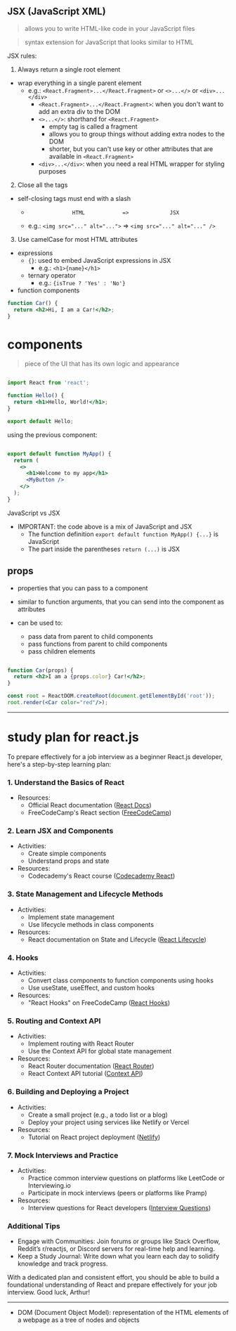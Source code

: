 
## JSX (JavaScript XML)

> allows you to write HTML-like code in your JavaScript files

> syntax extension for JavaScript that looks similar to HTML

JSX rules:
1. Always return a single root element
  - wrap everything in a single parent element
    - e.g.: `<React.Fragment>...</React.Fragment>` or `<>...</>` or `<div>...</div>`
      - `<React.Fragment>...</React.Fragment>`: when you don't want to add an extra div to the DOM
      - `<>...</>`: shorthand for `<React.Fragment>`
        - empty tag is called a fragment
        - allows you to group things without adding extra nodes to the DOM
        - shorter, but you can't use key or other attributes that are available in `<React.Fragment>`
      - `<div>...</div>`: when you need a real HTML wrapper for styling purposes
2. Close all the tags
  - self-closing tags must end with a slash
    -                   HTML            =>             JSX
    - e.g.: `<img src="..." alt="...">` => `<img src="..." alt="..." />`
3. Use camelCase for most HTML attributes

- expressions
  - `{}`: used to embed JavaScript expressions in JSX
    - e.g.: `<h1>{name}</h1>`
  - ternary operator
    - e.g.: `{isTrue ? 'Yes' : 'No'}`
- function components

```jsx
function Car() {
  return <h2>Hi, I am a Car!</h2>;
}
```
# components

> piece of the UI that has its own logic and appearance

```jsx

import React from 'react';

function Hello() {
  return <h1>Hello, World!</h1>;
}

export default Hello;

```

using the previous component:

```jsx

export default function MyApp() {
  return (
    <>
      <h1>Welcome to my app</h1>
      <MyButton />
    </>
  );
}

```

JavaScript vs JSX
- IMPORTANT: the code above is a mix of JavaScript and JSX
  - The function definition `export default function MyApp() {...}` is JavaScript
  - The part inside the parentheses `return (...)` is JSX


## props

- properties that you can pass to a component
- similar to function arguments, that you can send into the component as attributes

- can be used to:
  - pass data from parent to child components
  - pass functions from parent to child components
  - pass children elements

```jsx

function Car(props) {
  return <h2>I am a {props.color} Car!</h2>;
}

const root = ReactDOM.createRoot(document.getElementById('root'));
root.render(<Car color="red"/>);

```


---

# study plan for react.js

To prepare effectively for a job interview as a beginner React.js developer, here's a step-by-step learning plan:

### 1. Understand the Basics of React
- Resources:
  - Official React documentation ([React Docs](https://reactjs.org/docs/getting-started.html))
  - FreeCodeCamp's React section ([FreeCodeCamp](https://www.freecodecamp.org/learn/front-end-development-libraries/))

### 2. Learn JSX and Components
- Activities:
  - Create simple components
  - Understand props and state
- Resources:
  - Codecademy's React course ([Codecademy React](https://www.codecademy.com/learn/react-101))

### 3. State Management and Lifecycle Methods
- Activities:
  - Implement state management
  - Use lifecycle methods in class components
- Resources:
  - React documentation on State and Lifecycle ([React Lifecycle](https://reactjs.org/docs/state-and-lifecycle.html))

### 4. Hooks
- Activities:
  - Convert class components to function components using hooks
  - Use useState, useEffect, and custom hooks
- Resources:
  - "React Hooks" on FreeCodeCamp ([React Hooks](https://www.freecodecamp.org/news/an-introduction-to-react-hooks-12843fcd2fd9/))

### 5. Routing and Context API
- Activities:
  - Implement routing with React Router
  - Use the Context API for global state management
- Resources:
  - React Router documentation ([React Router](https://reactrouter.com/))
  - React Context API tutorial ([Context API](https://reactjs.org/docs/context.html))

### 6. Building and Deploying a Project
- Activities:
  - Create a small project (e.g., a todo list or a blog)
  - Deploy your project using services like Netlify or Vercel
- Resources:
  - Tutorial on React project deployment ([Netlify](https://www.netlify.com/blog/2016/07/20/introducing-deploy-previews-in-netlify/))

### 7. Mock Interviews and Practice
- Activities:
  - Practice common interview questions on platforms like LeetCode or Interviewing.io
  - Participate in mock interviews (peers or platforms like Pramp)
- Resources:
  - Interview questions for React developers ([Interview Questions](https://www.interviewbit.com/react-interview-questions/))

### Additional Tips
- Engage with Communities: Join forums or groups like Stack Overflow, Reddit’s r/reactjs, or Discord servers for real-time help and learning.
- Keep a Study Journal: Write down what you learn each day to solidify knowledge and track progress.

With a dedicated plan and consistent effort, you should be able to build a foundational understanding of React and prepare effectively for your job interview. Good luck, Arthur!

---

- DOM (Document Object Model): representation of the HTML elements of a webpage as a tree of nodes and objects
